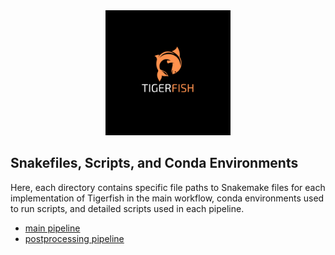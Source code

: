 
<div align="center">
    <a href="#readme"><img src="../docs/img/tigerfish.png" width="200"></a>
</div>

## Snakefiles, Scripts, and Conda Environments

Here, each directory contains specific file paths to Snakemake files for each implementation of Tigerfish in the main workflow, conda environments used to run scripts, and detailed scripts used in each pipeline.

* [main pipeline](main/)
* [postprocessing pipeline](postprocess/)

